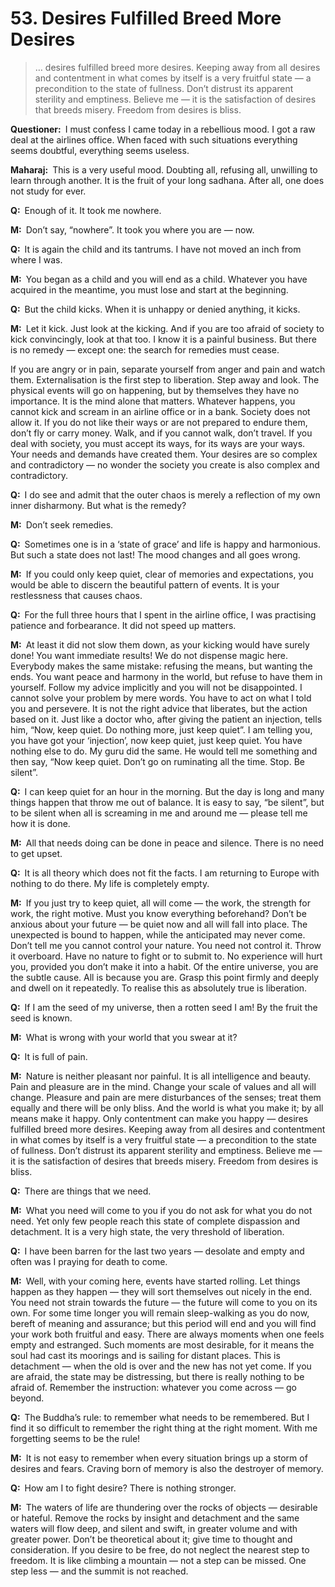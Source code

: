 # 53. Desires Fulfilled Breed More Desires

>… desires fulfilled breed more desires. Keeping away from all desires and 
contentment in what comes by itself is a very fruitful state — a precondition 
to the state of fullness. Don’t distrust its apparent sterility and emptiness. 
Believe me — it is the satisfaction of desires that breeds misery. Freedom 
from desires is bliss.

**Questioner:**&ensp;I must confess I came today in a rebellious mood. I got a 
raw deal at the airlines office. When faced with such situations everything 
seems doubtful, everything seems useless.

**Maharaj:**&ensp;This is a very useful mood. Doubting all, refusing all, 
unwilling to learn through another. It is the fruit of your long <span 
data-tippy-content="The practice which produces success, 
<em>siddhi</em>.">sadhana</span>. After all, one does not study for ever.

**Q:**&ensp;Enough of it. It took me nowhere.

**M:**&ensp;Don’t say, “nowhere”. It took you where you are — now.

**Q:**&ensp;It is again the child and its tantrums. I have not moved an inch 
from where I was.

**M:**&ensp;You began as a child and you will end as a child. Whatever you 
have acquired in the meantime, you must lose and start at the beginning.

**Q:**&ensp;But the child kicks. When it is unhappy or denied anything, it 
kicks.

**M:**&ensp;Let it kick. Just look at the kicking. And if you are too afraid 
of society to kick convincingly, look at that too. I know it is a painful 
business. But there is no remedy — except one: the search for remedies must 
cease. 

If you are angry or in pain, separate yourself from anger and pain and watch 
them. Externalisation is the first step to liberation. Step away and look. The 
physical events will go on happening, but by themselves they have no 
importance. It is the mind alone that matters. Whatever happens, you cannot 
kick and scream in an airline office or in a bank. Society does not allow it. 
If you do not like their ways or are not prepared to endure them, don’t fly or 
carry money. Walk, and if you cannot walk, don’t travel. If you deal with 
society, you must accept its ways, for its ways are your ways. Your needs and 
demands have created them. Your desires are so complex and contradictory — no 
wonder the society you create is also complex and contradictory.

**Q:**&ensp;I do see and admit that the outer chaos is merely a reflection of 
my own inner disharmony. But what is the remedy?

**M:**&ensp;Don’t seek remedies.

**Q:**&ensp;Sometimes one is in a ‘state of grace’ and life is happy and 
harmonious. But such a state does not last! The mood changes and all goes wrong.

**M:**&ensp;If you could only keep quiet, clear of memories and expectations, 
you would be able to discern the beautiful pattern of events. It is your 
restlessness that causes chaos.

**Q:**&ensp;For the full three hours that I spent in the airline office, I was 
practising patience and forbearance. It did not speed up matters.

**M:**&ensp;At least it did not slow them down, as your kicking would have 
surely done! You want immediate results! We do not dispense magic here. 
Everybody makes the same mistake: refusing the means, but wanting the ends. 
You want peace and harmony in the world, but refuse to have them in yourself. 
Follow my advice implicitly and you will not be disappointed. I cannot solve 
your problem by mere words. You have to act on what I told you and persevere. 
It is not the right advice that liberates, but the action based on it. Just 
like a doctor who, after giving the patient an injection, tells him, “Now, 
keep quiet. Do nothing more, just keep quiet”. I am telling you, you have got 
your ‘injection’, now keep quiet, just keep quiet. You have nothing else to 
do. My <span data-tippy-content="Spiritual teacher, preceptor.">guru</span> 
did the same. He would tell me something and then say, “Now keep quiet. Don’t 
go on ruminating all the time. Stop. Be silent”.

**Q:**&ensp;I can keep quiet for an hour in the morning. But the day is long 
and many things happen that throw me out of balance. It is easy to say, “be 
silent”, but to be silent when all is screaming in me and around me — please 
tell me how it is done.

**M:**&ensp;All that needs doing can be done in peace and silence. There is no 
need to get upset.

**Q:**&ensp;It is all theory which does not fit the facts. I am returning to 
Europe with nothing to do there. My life is completely empty.

**M:**&ensp;If you just try to keep quiet, all will come — the work, the 
strength for work, the right motive. Must you know everything beforehand? 
Don’t be anxious about your future — be quiet now and all will fall into 
place. The unexpected is bound to happen, while the anticipated may never 
come. Don’t tell me you cannot control your nature. You need not control it. 
Throw it overboard. Have no nature to fight or to submit to. No experience 
will hurt you, provided you don’t make it into a habit. Of the entire 
universe, you are the subtle cause. All is because you are. Grasp this point 
firmly and deeply and dwell on it repeatedly. To realise this as absolutely 
true is liberation.

**Q:**&ensp;If I am the seed of my universe, then a rotten seed I am! By the 
fruit the seed is known.

**M:**&ensp;What is wrong with your world that you swear at it?

**Q:**&ensp;It is full of pain.

**M:**&ensp;Nature is neither pleasant nor painful. It is all intelligence and 
beauty. Pain and pleasure are in the mind. Change your scale of values and all 
will change. Pleasure and pain are mere disturbances of the senses; treat them 
equally and there will be only bliss. And the world is what you make it; by 
all means make it happy. Only contentment can make you happy — desires 
fulfilled breed more desires. Keeping away from all desires and contentment in 
what comes by itself is a very fruitful state — a precondition to the state of 
fullness. Don’t distrust its apparent sterility and emptiness. Believe me — it 
is the satisfaction of desires that breeds misery. Freedom from desires is bliss.

**Q:**&ensp;There are things that we need.

**M:**&ensp;What you need will come to you if you do not ask for what you do 
not need. Yet only few people reach this state of complete dispassion and 
detachment. It is a very high state, the very threshold of liberation.

**Q:**&ensp;I have been barren for the last two years — desolate and empty and 
often was I praying for death to come.

**M:**&ensp;Well, with your coming here, events have started rolling. Let 
things happen as they happen — they will sort themselves out nicely in the 
end. You need not strain towards the future — the future will come to you on 
its own. For some time longer you will remain sleep-walking as you do now, 
bereft of meaning and assurance; but this period will end and you will find 
your work both fruitful and easy. There are always moments when one feels 
empty and estranged. Such moments are most desirable, for it means the soul 
had cast its moorings and is sailing for distant places. This is detachment — 
when the old is over and the new has not yet come. If you are afraid, the 
state may be distressing, but there is really nothing to be afraid of. 
Remember the instruction: whatever you come across — go beyond.

**Q:**&ensp;The Buddha’s rule: to remember what needs to be remembered. But I 
find it so difficult to remember the right thing at the right moment. With me 
forgetting seems to be the rule!

**M:**&ensp;It is not easy to remember when every situation brings up a storm 
of desires and fears. Craving born of memory is also the destroyer of memory.

**Q:**&ensp;How am I to fight desire? There is nothing stronger.

**M:**&ensp;The waters of life are thundering over the rocks of objects — 
desirable or hateful. Remove the rocks by insight and detachment and the same 
waters will flow deep, and silent and swift, in greater volume and with 
greater power. Don’t be theoretical about it; give time to thought and 
consideration. If you desire to be free, do not neglect the nearest step to 
freedom. It is like climbing a mountain — not a step can be missed. One step 
less — and the summit is not reached.


<script>
export default {
  props: ["slot-key"],
  mounted () {
    tippy("[data-tippy-content]", {allowHTML: true});
  }
}
</script>